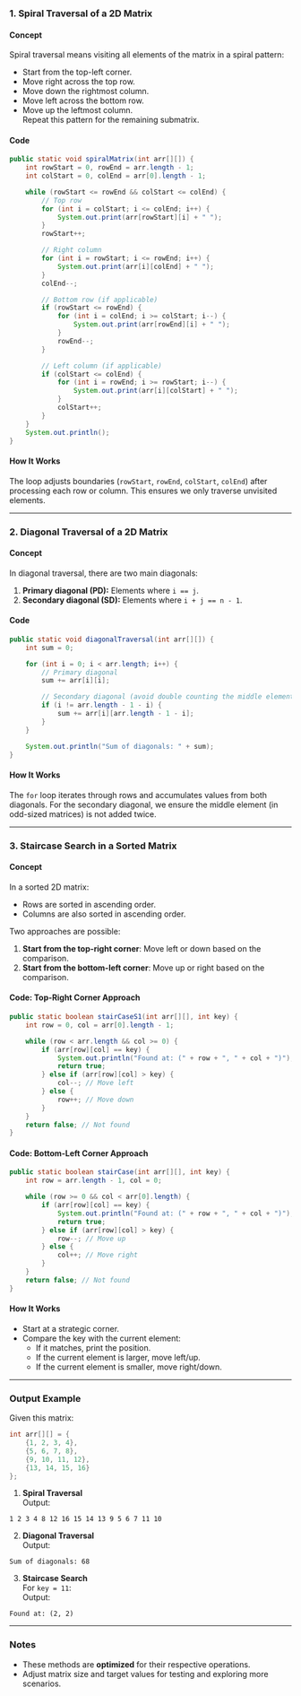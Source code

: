 

### 1. **Spiral Traversal of a 2D Matrix**

#### **Concept**  
Spiral traversal means visiting all elements of the matrix in a spiral pattern:  
- Start from the top-left corner.
- Move right across the top row.
- Move down the rightmost column.
- Move left across the bottom row.
- Move up the leftmost column.  
Repeat this pattern for the remaining submatrix.

#### **Code**
```java
public static void spiralMatrix(int arr[][]) {
    int rowStart = 0, rowEnd = arr.length - 1;
    int colStart = 0, colEnd = arr[0].length - 1;

    while (rowStart <= rowEnd && colStart <= colEnd) {
        // Top row
        for (int i = colStart; i <= colEnd; i++) {
            System.out.print(arr[rowStart][i] + " ");
        }
        rowStart++;

        // Right column
        for (int i = rowStart; i <= rowEnd; i++) {
            System.out.print(arr[i][colEnd] + " ");
        }
        colEnd--;

        // Bottom row (if applicable)
        if (rowStart <= rowEnd) {
            for (int i = colEnd; i >= colStart; i--) {
                System.out.print(arr[rowEnd][i] + " ");
            }
            rowEnd--;
        }

        // Left column (if applicable)
        if (colStart <= colEnd) {
            for (int i = rowEnd; i >= rowStart; i--) {
                System.out.print(arr[i][colStart] + " ");
            }
            colStart++;
        }
    }
    System.out.println();
}
```

#### **How It Works**  
The loop adjusts boundaries (`rowStart`, `rowEnd`, `colStart`, `colEnd`) after processing each row or column. This ensures we only traverse unvisited elements.

---

### 2. **Diagonal Traversal of a 2D Matrix**

#### **Concept**  
In diagonal traversal, there are two main diagonals:
1. **Primary diagonal (PD):** Elements where `i == j`.
2. **Secondary diagonal (SD):** Elements where `i + j == n - 1`.

#### **Code**
```java
public static void diagonalTraversal(int arr[][]) {
    int sum = 0;

    for (int i = 0; i < arr.length; i++) {
        // Primary diagonal
        sum += arr[i][i];

        // Secondary diagonal (avoid double counting the middle element)
        if (i != arr.length - 1 - i) {
            sum += arr[i][arr.length - 1 - i];
        }
    }

    System.out.println("Sum of diagonals: " + sum);
}
```

#### **How It Works**  
The `for` loop iterates through rows and accumulates values from both diagonals. For the secondary diagonal, we ensure the middle element (in odd-sized matrices) is not added twice.

---

### 3. **Staircase Search in a Sorted Matrix**

#### **Concept**  
In a sorted 2D matrix:
- Rows are sorted in ascending order.
- Columns are also sorted in ascending order.

Two approaches are possible:  
1. **Start from the top-right corner**: Move left or down based on the comparison.  
2. **Start from the bottom-left corner**: Move up or right based on the comparison.

#### **Code: Top-Right Corner Approach**
```java
public static boolean stairCaseS1(int arr[][], int key) {
    int row = 0, col = arr[0].length - 1;

    while (row < arr.length && col >= 0) {
        if (arr[row][col] == key) {
            System.out.println("Found at: (" + row + ", " + col + ")");
            return true;
        } else if (arr[row][col] > key) {
            col--; // Move left
        } else {
            row++; // Move down
        }
    }
    return false; // Not found
}
```

#### **Code: Bottom-Left Corner Approach**
```java
public static boolean stairCase(int arr[][], int key) {
    int row = arr.length - 1, col = 0;

    while (row >= 0 && col < arr[0].length) {
        if (arr[row][col] == key) {
            System.out.println("Found at: (" + row + ", " + col + ")");
            return true;
        } else if (arr[row][col] > key) {
            row--; // Move up
        } else {
            col++; // Move right
        }
    }
    return false; // Not found
}
```

#### **How It Works**  
- Start at a strategic corner.
- Compare the key with the current element:
  - If it matches, print the position.
  - If the current element is larger, move left/up.
  - If the current element is smaller, move right/down.

---

### **Output Example**

Given this matrix:  
```java
int arr[][] = {
    {1, 2, 3, 4},
    {5, 6, 7, 8},
    {9, 10, 11, 12},
    {13, 14, 15, 16}
};
```

1. **Spiral Traversal**  
Output:  
```
1 2 3 4 8 12 16 15 14 13 9 5 6 7 11 10
```

2. **Diagonal Traversal**  
Output:  
```
Sum of diagonals: 68
```

3. **Staircase Search**  
For `key = 11`:  
Output:  
```
Found at: (2, 2)
```

---

### Notes
- These methods are **optimized** for their respective operations.
- Adjust matrix size and target values for testing and exploring more scenarios.